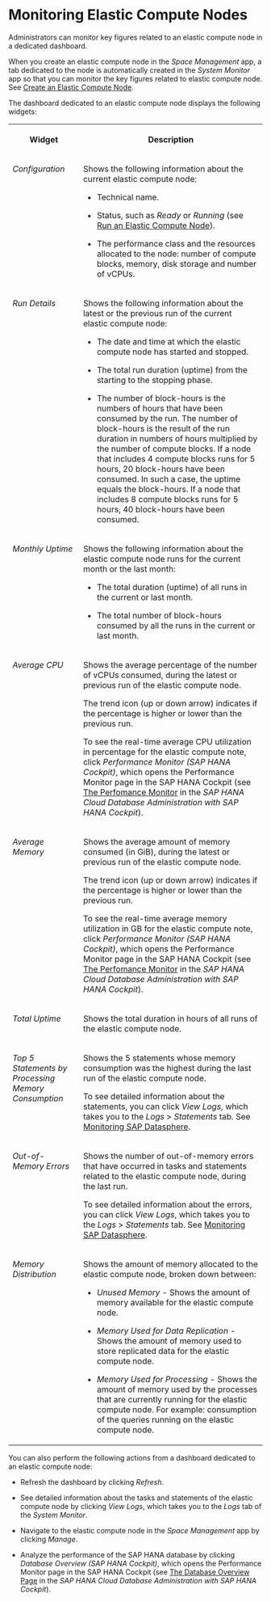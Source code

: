 <!-- loioffa92d9bd29e466f8014df0c36330b81 -->

# Monitoring Elastic Compute Nodes

Administrators can monitor key figures related to an elastic compute node in a dedicated dashboard.

When you create an elastic compute node in the *Space Management* app, a tab dedicated to the node is automatically created in the *System Monitor* app so that you can monitor the key figures related to elastic compute node. See [Create an Elastic Compute Node](../Creating-and-Configuring-Your-Tenant/create-an-elastic-compute-node-99ad61e.md).

The dashboard dedicated to an elastic compute node displays the following widgets:


<table>
<tr>
<th valign="top">

Widget

</th>
<th valign="top">

Description

</th>
</tr>
<tr>
<td valign="top">

*Configuration*

</td>
<td valign="top">

Shows the following information about the current elastic compute node:

-   Technical name.

-   Status, such as *Ready* or *Running* \(see [Run an Elastic Compute Node](../Creating-and-Configuring-Your-Tenant/run-an-elastic-compute-node-34b3585.md)\).

-   The performance class and the resources allocated to the node: number of compute blocks, memory, disk storage and number of vCPUs.




</td>
</tr>
<tr>
<td valign="top">

*Run Details* 

</td>
<td valign="top">

Shows the following information about the latest or the previous run of the current elastic compute node:

-   The date and time at which the elastic compute node has started and stopped.

-   The total run duration \(uptime\) from the starting to the stopping phase.

-   The number of block-hours is the numbers of hours that have been consumed by the run. The number of block-hours is the result of the run duration in numbers of hours multiplied by the number of compute blocks. If a node that includes 4 compute blocks runs for 5 hours, 20 block-hours have been consumed. In such a case, the uptime equals the block-hours. If a node that includes 8 compute blocks runs for 5 hours, 40 block-hours have been consumed.




</td>
</tr>
<tr>
<td valign="top">

*Monthly Uptime*

</td>
<td valign="top">

Shows the following information about the elastic compute node runs for the current month or the last month:

-   The total duration \(uptime\) of all runs in the current or last month.

-   The total number of block-hours consumed by all the runs in the current or last month.




</td>
</tr>
<tr>
<td valign="top">

*Average CPU*

</td>
<td valign="top">

Shows the average percentage of the number of vCPUs consumed, during the latest or previous run of the elastic compute node.

The trend icon \(up or down arrow\) indicates if the percentage is higher or lower than the previous run.

To see the real-time average CPU utilization in percentage for the elastic compute note, click *Performance Monitor \(SAP HANA Cockpit\)*, which opens the Performance Monitor page in the SAP HANA Cockpit \(see [The Perfomance Monitor](https://help.sap.com/docs/hana-cloud/sap-hana-cloud-database-administration-with-sap-hana-cockpit/performance-monitor) in the *SAP HANA Cloud Database Administration with SAP HANA Cockpit*\).

</td>
</tr>
<tr>
<td valign="top">

*Average Memory*

</td>
<td valign="top">

Shows the average amount of memory consumed \(in GiB\), during the latest or previous run of the elastic compute node.

The trend icon \(up or down arrow\) indicates if the percentage is higher or lower than the previous run.

To see the real-time average memory utilization in GB for the elastic compute note, click *Performance Monitor \(SAP HANA Cockpit\)*, which opens the Performance Monitor page in the SAP HANA Cockpit \(see [The Perfomance Monitor](https://help.sap.com/docs/hana-cloud/sap-hana-cloud-database-administration-with-sap-hana-cockpit/performance-monitor) in the *SAP HANA Cloud Database Administration with SAP HANA Cockpit*\).

</td>
</tr>
<tr>
<td valign="top">

*Total Uptime*

</td>
<td valign="top">

Shows the total duration in hours of all runs of the elastic compute node.

</td>
</tr>
<tr>
<td valign="top">

*Top 5 Statements by Processing Memory Consumption*

</td>
<td valign="top">

Shows the 5 statements whose memory consumption was the highest during the last run of the elastic compute node.

To see detailed information about the statements, you can click *View Logs*, which takes you to the *Logs* \> *Statements* tab. See [Monitoring SAP Datasphere](monitoring-sap-datasphere-28910cd.md).

</td>
</tr>
<tr>
<td valign="top">

*Out-of-Memory Errors*

</td>
<td valign="top">

Shows the number of out-of-memory errors that have occurred in tasks and statements related to the elastic compute node, during the last run.

To see detailed information about the errors, you can click *View Logs*, which takes you to the *Logs* \> *Statements* tab. See [Monitoring SAP Datasphere](monitoring-sap-datasphere-28910cd.md).

</td>
</tr>
<tr>
<td valign="top">

*Memory Distribution*

</td>
<td valign="top">

Shows the amount of memory allocated to the elastic compute node, broken down between:

-   *Unused Memory* - Shows the amount of memory available for the elastic compute node.

-   *Memory Used for Data Replication* - Shows the amount of memory used to store replicated data for the elastic compute node.

-   *Memory Used for Processing* - Shows the amount of memory used by the processes that are currently running for the elastic compute node. For example: consumption of the queries running on the elastic compute node.




</td>
</tr>
</table>

You can also perform the following actions from a dashboard dedicated to an elastic compute node:

-   Refresh the dashboard by clicking *Refresh*.

-   See detailed information about the tasks and statements of the elastic compute node by clicking *View Logs*, which takes you to the *Logs* tab of the *System Monitor*.

-   Navigate to the elastic compute node in the *Space Management* app by clicking *Manage*.

-   Analyze the performance of the SAP HANA database by clicking *Database Overview \(SAP HANA Cockpit\)*, which opens the Performance Monitor page in the SAP HANA Cockpit \(see [The Database Overview Page](https://help.sap.com/docs/hana-cloud/sap-hana-cloud-database-administration-with-sap-hana-cockpit/database-overview-page) in the *SAP HANA Cloud Database Administration with SAP HANA Cockpit*\).


